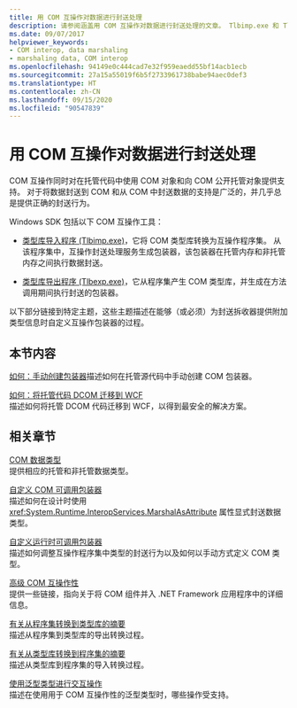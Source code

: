 ```yaml
---
title: 用 COM 互操作对数据进行封送处理
description: 请参阅涵盖用 COM 互操作对数据进行封送处理的文章。 Tlbimp.exe 和 Tlbexp.exe 工具在 COM 类型库和互操作程序集之间转换。
ms.date: 09/07/2017
helpviewer_keywords:
- COM interop, data marshaling
- marshaling data, COM interop
ms.openlocfilehash: 94149e0c444cad7e32f959eaedd55bf14acb1ecb
ms.sourcegitcommit: 27a15a55019f6b5f2733961738babe94aec0def3
ms.translationtype: HT
ms.contentlocale: zh-CN
ms.lasthandoff: 09/15/2020
ms.locfileid: "90547839"
---
```

# <a name="marshaling-data-with-com-interop"></a>用 COM 互操作对数据进行封送处理
COM 互操作同时对在托管代码中使用 COM 对象和向 COM 公开托管对象提供支持。 对于将数据封送到 COM 和从 COM 中封送数据的支持是广泛的，并几乎总是提供正确的封送行为。  
  
 Windows SDK 包括以下 COM 互操作工具：  
  
- [类型库导入程序 (Tlbimp.exe)](../tools/tlbimp-exe-type-library-importer.md)，它将 COM 类型库转换为互操作程序集。 从该程序集中，互操作封送处理服务生成包装器，该包装器在托管内存和非托管内存之间执行数据封送。  
  
- [类型库导出程序 (Tlbexp.exe)](../tools/tlbexp-exe-type-library-exporter.md)，它从程序集产生 COM 类型库，并生成在方法调用期间执行封送的包装器。  
  
 以下部分链接到特定主题，这些主题描述在能够（或必须）为封送拆收器提供附加类型信息时自定义互操作包装器的过程。  
  
## <a name="in-this-section"></a>本节内容  
[如何：手动创建包装器](how-to-create-wrappers-manually.md)描述如何在托管源代码中手动创建 COM 包装器。

 [如何：将托管代码 DCOM 迁移到 WCF](how-to-migrate-managed-code-dcom-to-wcf.md)  
 描述如何将托管 DCOM 代码迁移到 WCF，以得到最安全的解决方案。  
  
## <a name="related-sections"></a>相关章节  
 [COM 数据类型](/previous-versions/dotnet/netframework-4.0/sak564ww(v=vs.100))  
 提供相应的托管和非托管数据类型。  
  
 [自定义 COM 可调用包装器](/previous-versions/dotnet/netframework-4.0/3bwc828w(v=vs.100))  
 描述如何在设计时使用 <xref:System.Runtime.InteropServices.MarshalAsAttribute> 属性显式封送数据类型。  
  
 [自定义运行时可调用包装器](/previous-versions/dotnet/netframework-4.0/e753eftz(v=vs.100))  
 描述如何调整互操作程序集中类型的封送行为以及如何以手动方式定义 COM 类型。  
  
 [高级 COM 互操作性](/previous-versions/dotnet/netframework-4.0/bd9cdfyx(v=vs.100))  
 提供一些链接，指向关于将 COM 组件并入 .NET Framework 应用程序中的详细信息。  
  
 [有关从程序集转换到类型库的摘要](/previous-versions/dotnet/netframework-4.0/xk1120c3(v=vs.100))  
 描述从程序集到类型库的导出转换过程。  
  
 [有关从类型库转换到程序集的摘要](/previous-versions/dotnet/netframework-4.0/k83zzh38(v=vs.100))  
 描述从类型库到程序集的导入转换过程。  
  
 [使用泛型类型进行交互操作](/previous-versions/dotnet/netframework-4.0/ms229590(v=vs.100))  
 描述在使用用于 COM 互操作性的泛型类型时，哪些操作受支持。
